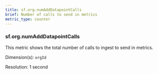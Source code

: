 ```yaml
---
title: sf.org.numAddDatapointCalls
brief: Number of calls to send in metrics
metric_type: counter
---
```

### sf.org.numAddDatapointCalls

This metric shows the total number of calls to ingest to send in metrics.

Dimension(s): `orgId`

Resolution: 1 second
